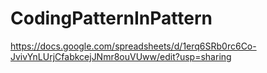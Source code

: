 # CodingPatternInPattern

https://docs.google.com/spreadsheets/d/1erq6SRb0rc6Co-JvivYnLUrjCfabkcejJNmr8ouVUww/edit?usp=sharing
